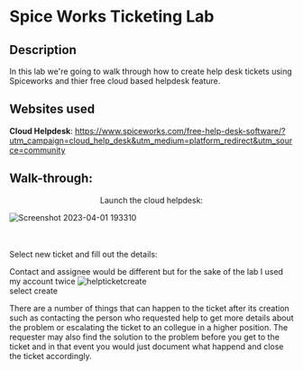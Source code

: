 # Spice Works Ticketing Lab<br/>
<h2>Description</h2>
In this lab we're going to walk through how to create help desk tickets using Spiceworks and thier free cloud based helpdesk feature.
<br />


<h2>Websites used</h2>

**Cloud Helpdesk**: https://www.spiceworks.com/free-help-desk-software/?utm_campaign=cloud_help_desk&utm_medium=platform_redirect&utm_source=community<br />

<h2>Walk-through:</h2>

<p align="center">
Launch the cloud helpdesk: <br/>

![Screenshot 2023-04-01 193310](https://user-images.githubusercontent.com/129562058/229326004-9203cc23-a730-4b07-a123-225bd471c0cf.png)
  
<br />
<br />
Select new ticket and fill out the details:  <br/>
  
Contact and assignee would be different but for the sake of the lab I used my account twice
![helpticketcreate](https://user-images.githubusercontent.com/129562058/229326378-3622aa23-7741-4a5d-8041-445d7c268ec6.png)<br/>
  select create
  <br/>
  
There are a number of things that can happen to the ticket after its creation such as contacting the person who requested help to get more details about the problem or escalating the ticket to an collegue in a higher position. The requester may also find the solution to the problem before you get to the ticket and in that event you would just document what happend and close the ticket accordingly.
</p>
